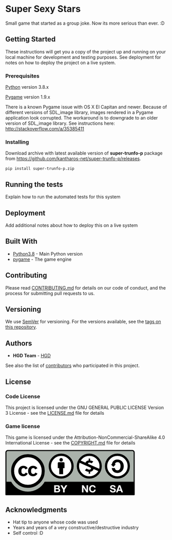 # Super Sexy Stars

Small game that started as a group joke. Now its more serious than ever. :D

## Getting Started

These instructions will get you a copy of the project up and running on your local machine for development and testing purposes. See deployment for notes on how to deploy the project on a live system.

### Prerequisites

[Python](https://www.python.org/downloads/) version 3.8.x

[Pygame](http://www.pygame.org/download.shtml) version 1.9.x

There is a known Pygame issue with OS X El Capitan and newer. Because of different versions of SDL_image library, images rendered in a Pygame application look corrupted. The workaround is to downgrade to an older version of SDL_image library. See instructions here: http://stackoverflow.com/a/35385411

### Installing

Download archive with latest available version of **super-trunfo-p** package from https://github.com/kantharos-net/super-trunfo-p/releases.

```
pip install super-trunfo-p.zip
```


## Running the tests

Explain how to run the automated tests for this system


## Deployment

Add additional notes about how to deploy this on a live system

## Built With

* [Python3.8](https://www.python.org/dev/peps/pep-0569/) -  Main Python version
* [pygame](https://www.pygame.org/) - The game engine

## Contributing

Please read [CONTRIBUTING.md](https://github.com/kantharos-net/super-trunfo-p/blob/master/CONTRIBUTING.md) for details on our code of conduct, and the process for submitting pull requests to us.

## Versioning

We use [SemVer](http://semver.org/) for versioning. For the versions available, see the [tags on this repository](https://github.com/kantharos-net/super-trunfo-p/tags).

## Authors

* **HGD Team** - [HGD](https://github.com/orgs/kantharos-net/teams/high-ground-defenders)

See also the list of [contributors](https://github.com/kantharos-net/super-trunfo-p/graphs/contributors) who participated in this project.

## License

### Code License

This project is licensed under the GNU GENERAL PUBLIC LICENSE Version 3 License - see the [LICENSE.md](https://github.com/kantharos-net/super-trunfo-p/blob/master/LICENSE.md) file for details

### Game license

This game is licensed under the Attribution-NonCommercial-ShareAlike 4.0 International License - see the [COPYRIGHT.md](https://github.com/kantharos-net/super-trunfo-p/blob/master/COPYRIGHT.md) file for details

![by-nc-sa.png](./license_assets/by-nc-sa.png)

## Acknowledgments

* Hat tip to anyone whose code was used
* Years and years of a very constructive/destructive industry
* Self control :D